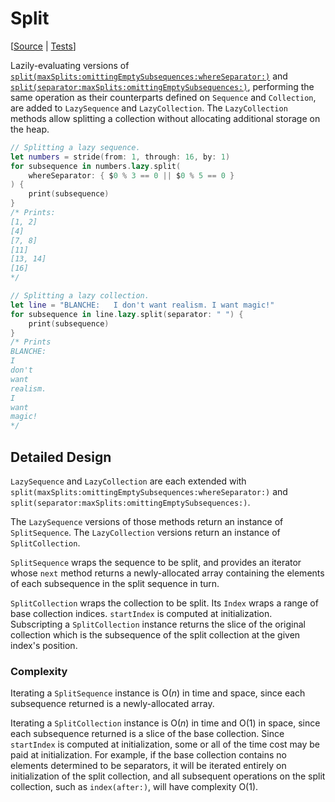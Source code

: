# Split

[[Source](https://github.com/apple/swift-algorithms/blob/main/Sources/Algorithms/Split.swift) | 
 [Tests](https://github.com/apple/swift-algorithms/blob/main/Tests/SwiftAlgorithmsTests/SplitTests.swift)]

Lazily-evaluating versions of
[`split(maxSplits:omittingEmptySubsequences:whereSeparator:)`](https://developer.apple.com/documentation/swift/sequence/3128814-split)
and [`split(separator:maxSplits:omittingEmptySubsequences:)`](https://developer.apple.com/documentation/swift/sequence/3128818-split),
performing the same operation as their counterparts defined on
`Sequence` and `Collection`, are added to `LazySequence` and
`LazyCollection`. The `LazyCollection` methods allow splitting a
collection without allocating additional storage on the heap.

```swift
// Splitting a lazy sequence.
let numbers = stride(from: 1, through: 16, by: 1)
for subsequence in numbers.lazy.split(
    whereSeparator: { $0 % 3 == 0 || $0 % 5 == 0 }
) {
    print(subsequence)
}
/* Prints:
[1, 2]
[4]
[7, 8]
[11]
[13, 14]
[16]
*/

// Splitting a lazy collection.
let line = "BLANCHE:   I don't want realism. I want magic!"
for subsequence in line.lazy.split(separator: " ") {
    print(subsequence)
}
/* Prints
BLANCHE:
I
don't
want
realism.
I
want
magic!
*/
```

## Detailed Design

`LazySequence` and `LazyCollection` are each extended with
`split(maxSplits:omittingEmptySubsequences:whereSeparator:)` and
`split(separator:maxSplits:omittingEmptySubsequences:)`.

The `LazySequence` versions of those methods return an instance of
`SplitSequence`. The `LazyCollection` versions return an instance of
`SplitCollection`.

`SplitSequence` wraps the sequence to be split, and provides an iterator whose
`next` method returns a newly-allocated array containing the elements of each
subsequence in the split sequence in turn.

`SplitCollection` wraps the collection to be split. Its `Index` wraps a range of 
base collection indices. `startIndex` is computed at initialization.
Subscripting a `SplitCollection` instance returns the slice of the original 
collection which is the subsequence of the split collection at the given index's 
position.

### Complexity

Iterating a `SplitSequence` instance is O(_n_) in time and space, since each 
subsequence returned is a newly-allocated array.

Iterating a `SplitCollection` instance is O(_n_) in time and O(1) in space, 
since each subsequence returned is a slice of the base collection. Since 
`startIndex` is computed at initialization, some or all of the time cost may be 
paid at initialization. For example, if the base collection contains no elements 
determined to be separators, it will be iterated entirely on initialization of 
the split collection, and all subsequent operations on the split collection, 
such as `index(after:)`, will have complexity O(1).
